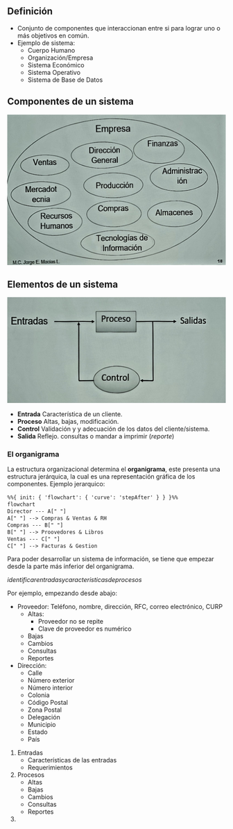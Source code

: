 ## Definición
- Conjunto de componentes que interaccionan entre si para lograr uno o más objetivos en común.
- Ejemplo de sistema:
    - Cuerpo Humano
    - Organización/Empresa
    - Sistema Económico
    - Sistema Operativo
    - Sistema de Base de Datos
## Componentes de un sistema
![Componentes de un sistema](../../0media/Sistemas/Componentes_de_Un_Sistea.png)




## Elementos de un sistema
![Elementos de un sistema](../../0media/Sistemas/Elementos_de_un_Sistema.png)
- **Entrada**  Característica de un cliente.
- **Proceso** Altas, bajas, modificación.
- **Control** Validación  y y adecuación de los datos del cliente/sistema.
- **Salida** Reflejo. consultas o mandar a imprimir (*reporte*)

### El organigrama
La estructura organizacional determina el **organigrama**, este presenta una estructura jerárquica, la cual es una  representación gráfica de los componentes.
Ejemplo  jerarquico:

```mermaid
%%{ init: { 'flowchart': { 'curve': 'stepAfter' } } }%%
flowchart
Director --- A[" "]
A[" "] --> Compras & Ventas & RH
Compras --- B[" "] 
B[" "] --> Proovedores & Libros
Ventas --- C[" "]
C[" "] --> Facturas & Gestion
```

Para poder desarrollar un sistema de información, se tiene que empezar desde la parte más inferior del organigrama.

$identificar entradas y caracteristicas de procesos$

Por ejemplo, empezando desde abajo:
- Proveedor: Teléfono, nombre,  dirección, RFC, correo electrónico, CURP
    - Altas: 
        - Proveedor no se repite
        - Clave de proveedor es numérico
    - Bajas
    - Cambios
    - Consultas
    - Reportes
- Dirección:
    - Calle
    - Número exterior
    - Número interior
    - Colonia
    - Código Postal
    - Zona Postal
    - Delegación
    - Municipio
    - Estado
    - País
1. Entradas
    - Características de las entradas
    - Requerimientos
2. Procesos
    - Altas
    - Bajas
    - Cambios
    - Consultas
    - Reportes
3. 
